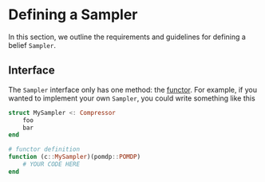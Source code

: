 # Defining a Sampler

In this section, we outline the requirements and guidelines for defining a belief `Sampler`.

## Interface

The `Sampler` interface only has one method: the [functor](https://docs.julialang.org/en/v1/manual/methods/#Function-like-objects). For example, if you wanted to implement your own `Sampler`, you could write something like this

```julia
struct MySampler <: Compressor
    foo
    bar
end

# functor definition
function (c::MySampler)(pomdp::POMDP)
    # YOUR CODE HERE
end
```

